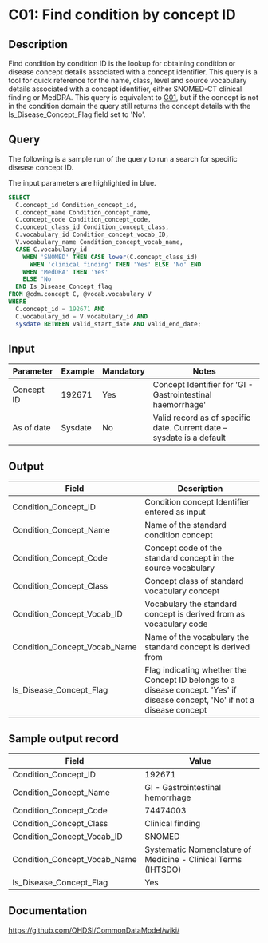 # C01: Find condition by concept ID

## Description
Find condition by condition ID is the lookup for obtaining condition or disease concept details associated with a concept identifier. This query is a tool for quick reference for the name, class, level and source vocabulary details associated with a concept identifier, either SNOMED-CT clinical finding or MedDRA.
This query is equivalent to  [G01](http://vocabqueries.omop.org/general-queries/g1), but if the concept is not in the condition domain the query still returns the concept details with the Is_Disease_Concept_Flag field set to 'No'.

## Query
The following is a sample run of the query to run a search for specific disease concept ID. 

The input parameters are highlighted in  blue.

```sql
SELECT 
  C.concept_id Condition_concept_id, 
  C.concept_name Condition_concept_name, 
  C.concept_code Condition_concept_code, 
  C.concept_class_id Condition_concept_class,
  C.vocabulary_id Condition_concept_vocab_ID, 
  V.vocabulary_name Condition_concept_vocab_name, 
  CASE C.vocabulary_id 
    WHEN 'SNOMED' THEN CASE lower(C.concept_class_id)   
      WHEN 'clinical finding' THEN 'Yes' ELSE 'No' END 
    WHEN 'MedDRA' THEN 'Yes'
    ELSE 'No' 
  END Is_Disease_Concept_flag 
FROM @cdm.concept C, @vocab.vocabulary V 
WHERE 
  C.concept_id = 192671 AND 
  C.vocabulary_id = V.vocabulary_id AND 
  sysdate BETWEEN valid_start_date AND valid_end_date;
```

## Input

|  Parameter |  Example |  Mandatory |  Notes |
| --- | --- | --- | ------------------------------------------- |
|  Concept ID |  192671 |  Yes | Concept Identifier for 'GI - Gastrointestinal haemorrhage' |
|  As of date |  Sysdate |  No | Valid record as of specific date. Current date – sysdate is a default |

## Output

|  Field |  Description |
| --- | ----------------------------------------------- |
|  Condition_Concept_ID |  Condition concept Identifier entered as input |
|  Condition_Concept_Name |  Name of the standard condition concept |
|  Condition_Concept_Code |  Concept code of the standard concept in the source vocabulary |
|  Condition_Concept_Class |  Concept class of standard vocabulary concept |
|  Condition_Concept_Vocab_ID  |  Vocabulary the standard concept is derived from as vocabulary code |
|  Condition_Concept_Vocab_Name |  Name of the vocabulary the standard concept is derived from |
|  Is_Disease_Concept_Flag |  Flag indicating whether the Concept ID belongs to a disease concept. 'Yes' if disease concept, 'No' if not a disease concept |


## Sample output record

|  Field |  Value |
| --- | ----------------------------------------------- |
|  Condition_Concept_ID |  192671 |
|  Condition_Concept_Name |  GI - Gastrointestinal hemorrhage |
|  Condition_Concept_Code |  74474003 |
|  Condition_Concept_Class |  Clinical finding |
|  Condition_Concept_Vocab_ID |  SNOMED |
|  Condition_Concept_Vocab_Name | Systematic Nomenclature of Medicine - Clinical Terms (IHTSDO) |
|  Is_Disease_Concept_Flag |  Yes |

## Documentation
https://github.com/OHDSI/CommonDataModel/wiki/
